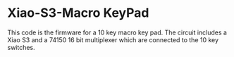 # Xiao-S3-Macro KeyPad
This code is the firmware for a 10 key macro key pad.  The circuit includes a Xiao S3 and a 74150 16 bit multiplexer which are connected to 
the 10 key switches.